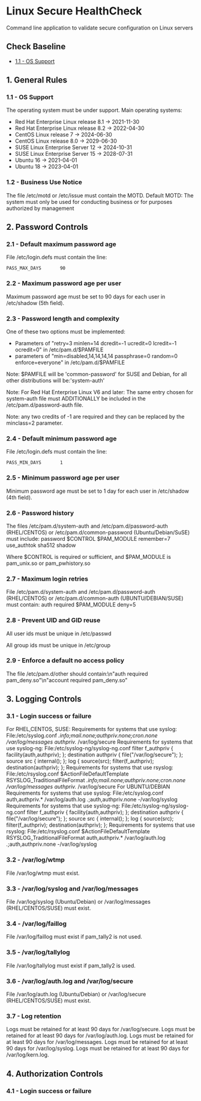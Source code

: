 # Linux Secure HealthCheck
 Command line application to validate secure configuration on Linux servers
 
 
<!-- TABLE OF CONTENTS -->
## Check Baseline

* [1.1 - OS Support](#1.1)



## 1. General Rules
### 1.1 - OS Support
The operating system must be under support.
Main operating systems:
* Red Hat Enterprise Linux release 8.1 -> 2021-11-30
* Red Hat Enterprise Linux release 8.2 -> 2022-04-30
* CentOS Linux release 7               -> 2024-06-30
* CentOS Linux release 8.0             -> 2029-06-30
* SUSE Linux Enterprise Server 12      -> 2024-10-31
* SUSE Linux Enterprise Server 15      -> 2028-07-31
* Ubuntu 16                            -> 2021-04-01
* Ubuntu 18                            -> 2023-04-01
            
### 1.2 - Business Use Notice
The file /etc/motd or /etc/issue must contain the MOTD.
Default MOTD: The system must only be used for conducting business or for purposes authorized by management

## 2. Password Controls
### 2.1 - Default maximum password age
File /etc/login.defs must contain the line:
```
PASS_MAX_DAYS       90
```
### 2.2 - Maximum password age per user
Maximum password age must be set to 90 days for each user in /etc/shadow (5th field).
### 2.3 - Password length and complexity
One of these two options must be implemented:     
* Parameters of "retry=3 minlen=14 dcredit=-1 ucredit=0 lcredit=-1 ocredit=0" in /etc/pam.d/$PAMFILE    
* parameters of "min=disabled,14,14,14,14 passphrase=0 random=0 enforce=everyone" in /etc/pam.d/$PAMFILE   
  
Note: $PAMFILE will be 'common-password' for SUSE and Debian, for all other distributions will be:'system-auth'

Note: For Red Hat Enterprise Linux V6 and later:  The same entry chosen for system-auth file must ADDITIONALLY be included in the /etc/pam.d/password-auth file.

Note: any two credits of -1 are required and they can be replaced by the minclass=2 parameter.
### 2.4 - Default minimum password age
File /etc/login.defs must contain the line:
```
PASS_MIN_DAYS       1
```
### 2.5 - Minimum password age per user
Minimum password age must be set to 1 day for each user in /etc/shadow (4th field).

### 2.6 - Password history
The files /etc/pam.d/system-auth and /etc/pam.d/password-auth (RHEL/CENTOS) or /etc/pam.d/common-password (Ubuntu/Debian/SuSE) must include:
password $CONTROL $PAM_MODULE remember=7 use_authtok sha512 shadow

Where $CONTROL is required or sufficient, and $PAM_MODULE is pam_unix.so  or pam_pwhistory.so

### 2.7 - Maximum login retries
File /etc/pam.d/system-auth and /etc/pam.d/password-auth (RHEL/CENTOS) or /etc/pam.d/common-auth (UBUNTU/DEBIAN/SUSE) must contain:
auth required $PAM_MODULE deny=5

### 2.8 - Prevent UID and GID reuse
All user ids must be unique in /etc/passwd

All group ids must be unique in /etc/group

### 2.9 - Enforce a default no access policy
The file /etc/pam.d/other should contain:\n"auth required pam_deny.so"\n"account required pam_deny.so"

## 3. Logging Controls
### 3.1 - Login success or failure
For RHEL,CENTOS, SUSE:
Requirements for systems that use syslog:
File:/etc/syslog.conf
*.info;mail.none;authpriv.none;cron.none /var/log/messages
authpriv.* /var/log/secure
Requirements for systems that use syslog-ng:
File:/etc/syslog-ng/syslog-ng.conf
    filter f_authpriv { facility(auth,authpriv); };
    destination authpriv { file("/var/log/secure"); };
    source src { internal(); };
    log { source(src); filter(f_authpriv); destination(authpriv); };
Requirements for systems that use rsyslog:
File:/etc/rsyslog.conf
$ActionFileDefaultTemplate RSYSLOG_TraditionalFileFormat
*.info;mail.none;authpriv.none;cron.none /var/log/messages
authpriv.* /var/log/secure
For UBUNTU/DEBIAN
Requirements for systems that use syslog:
File:/etc/syslog.conf
auth,authpriv.* /var/log/auth.log
*.*;auth,authpriv.none -/var/log/syslog
Requirements for systems that use syslog-ng:
File:/etc/syslog-ng/syslog-ng.conf
    filter f_authpriv { facility(auth,authpriv); };
    destination authpriv { file("/var/log/secure"); };
    source src { internal(); };
    log { source(src); filter(f_authpriv); destination(authpriv); };
Requirements for systems that use rsyslog:
File:/etc/rsyslog.conf
$ActionFileDefaultTemplate RSYSLOG_TraditionalFileFormat
auth,authpriv.* /var/log/auth.log
*.*;auth,authpriv.none -/var/log/syslog

### 3.2 - /var/log/wtmp
File /var/log/wtmp must exist.

### 3.3 - /var/log/syslog and /var/log/messages
File /var/log/syslog (Ubuntu/Debian) or /var/log/messages (RHEL/CENTOS/SUSE) must exist.

### 3.4 - /var/log/faillog
File /var/log/faillog must exist if pam_tally2 is not used.

### 3.5 - /var/log/tallylog
File /var/log/tallylog must exist if pam_tally2 is used.

### 3.6 - /var/log/auth.log and /var/log/secure
File /var/log/auth.log (Ubuntu/Debian) or /var/log/secure (RHEL/CENTOS/SUSE) must exist.

### 3.7 - Log retention
Logs must be retained for at least 90 days for /var/log/secure.
Logs must be retained for at least 90 days for /var/log/auth.log.
Logs must be retained for at least 90 days for /var/log/messages.
Logs must be retained for at least 90 days for /var/log/syslog.
Logs must be retained for at least 90 days for /var/log/kern.log.


## 4. Authorization Controls
### 4.1 - Login success or failure
